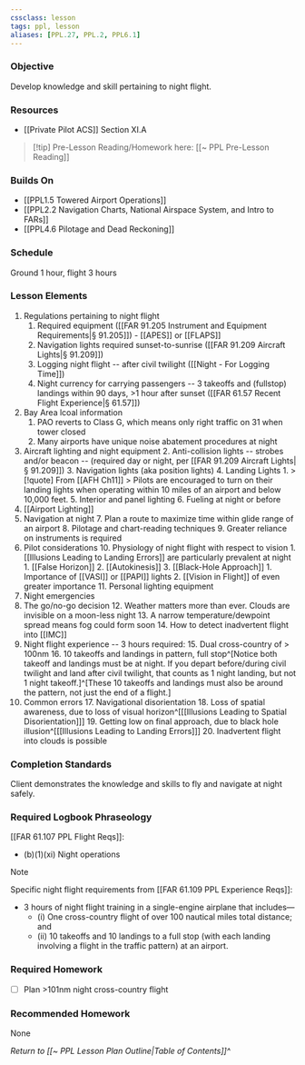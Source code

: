 ```yaml
---
cssclass: lesson
tags: ppl, lesson
aliases: [PPL.27, PPL.2, PPL6.1]
---
```

### Objective
Develop knowledge and skill pertaining to night flight.

### Resources
- [[Private Pilot ACS]] Section XI.A

> [!tip] Pre-Lesson Reading/Homework here: [[~ PPL Pre-Lesson Reading]]

### Builds On
- [[PPL1.5 Towered Airport Operations]]
- [[PPL2.2 Navigation Charts, National Airspace System, and Intro to FARs]]
- [[PPL4.6 Pilotage and Dead Reckoning]]

### Schedule
Ground 1 hour, flight 3 hours

### Lesson Elements
1. Regulations pertaining to night flight
	1. Required equipment ([[FAR 91.205 Instrument and Equipment Requirements|§ 91.205]]) - [[APES]] or [[FLAPS]]
	2. Navigation lights required sunset-to-sunrise ([[FAR 91.209 Aircraft Lights|§ 91.209]])
	3. Logging night flight -- after civil twilight ([[Night - For Logging Time]])
	4. Night currency for carrying passengers -- 3 takeoffs and (fullstop) landings within 90 days, >1 hour after sunset ([[FAR 61.57 Recent Flight Experience|§ 61.57]])
2. Bay Area lcoal information
	1. PAO reverts to Class G, which means only right traffic on 31 when tower closed
	2. Many airports have unique noise abatement procedures at night
3. Aircraft lighting and night equipment
	2. Anti-collision lights -- strobes and/or beacon -- (required day or night, per [[FAR 91.209 Aircraft Lights|§ 91.209]])
	3. Navigation lights (aka position lights)
	4. Landing Lights
		1. > [!quote] From [[AFH Ch11]]
		> Pilots are encouraged to turn on their landing lights when operating within 10 miles of an airport and below 10,000 feet.
	5. Interior and panel lighting
	6. Fueling at night or before
4. [[Airport Lighting]]
5. Navigation at night
	7. Plan a route to maximize time within glide range of an airport
	8. Pilotage and chart-reading techniques
	9. Greater reliance on instruments is required
6. Pilot considerations
	10. Physiology of night flight with respect to vision
		1. [[Illusions Leading to Landing Errors]] are particularly prevalent at night
			1. [[False Horizon]]
			2. [[Autokinesis]]
			3. [[Black-Hole Approach]]
				1. Importance of [[VASI]] or [[PAPI]] lights
		2. [[Vision in Flight]] of even greater importance
	11. Personal lighting equipment
7. Night emergencies
8. The go/no-go decision
	12. Weather matters more than ever.  Clouds are invisible on a moon-less night
	13. A narrow temperature/dewpoint spread means fog could form soon
	14. How to detect inadvertent flight into [[IMC]]
9. Night flight experience -- 3 hours required:
	15. Dual cross-country of > 100nm
	16. 10 takeoffs and landings in pattern, full stop^[Notice both takeoff and landings must be at night. If you depart before/during civil twilight and land after civil twilight, that counts as 1 night landing, but not 1 night takeoff.]^[These 10 takeoffs and landings must also be around the pattern, not just the end of a flight.]
10. Common errors
	17. Navigational disorientation
	18. Loss of spatial awareness, due to loss of visual horizon^[[[Illusions Leading to Spatial Disorientation]]]
	19. Getting low on final approach, due to black hole illusion^[[[Illusions Leading to Landing Errors]]]
	20. Inadvertent flight into clouds is possible

### Completion Standards
Client demonstrates the knowledge and skills to fly and navigate at night safely.

### Required Logbook Phraseology
[[FAR 61.107 PPL Flight Reqs]]:
- (b)(1)(xi) Night operations

> [!note] 
> Specific night flight requirements from [[FAR 61.109 PPL Experience Reqs]]:
> - 3 hours of night flight training in a single-engine airplane that includes—
> 	- (i) One cross-country flight of over 100 nautical miles total distance; and
> 	- (ii) 10 takeoffs and 10 landings to a full stop (with each landing involving a flight in the traffic pattern) at an airport.

### Required Homework
 
- [ ] Plan >101nm night cross-country flight

### Recommended Homework
None 

*Return to [[~ PPL Lesson Plan Outline|Table of Contents]]^*